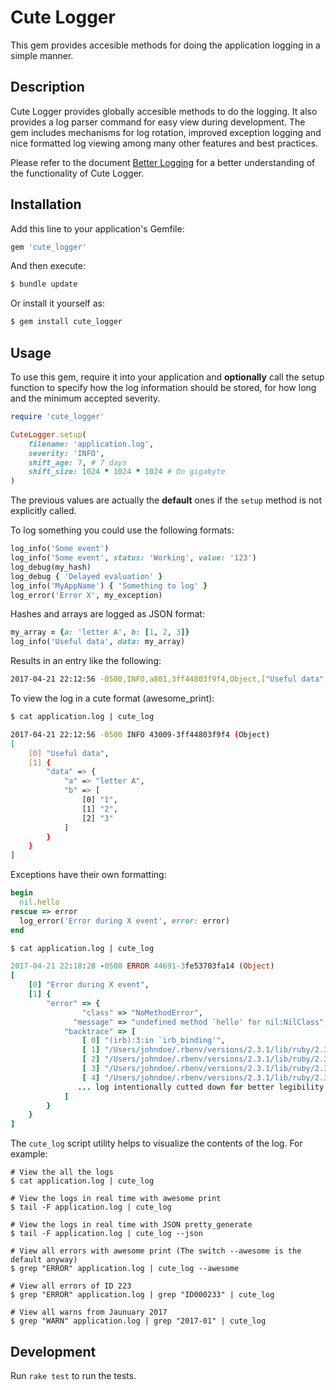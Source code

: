 # Cute Logger

This gem provides accesible methods for doing the application logging in a simple manner.

## Description

Cute Logger provides globally accesible methods to do the logging. It also provides a log parser
command for easy view during development. The gem includes mechanisms for log rotation, improved
exception logging and nice formatted log viewing among many other features and best practices.

Please refer to the document [Better Logging](docs/better_logging.md) for a better understanding of the functionality of Cute Logger.

## Installation

Add this line to your application's Gemfile:

```ruby
gem 'cute_logger'
```

And then execute:

```bash
$ bundle update
```

Or install it yourself as:

```bash
$ gem install cute_logger
```

## Usage

To use this gem, require it into your application and **optionally** call the setup function to specify how the log information should be stored, for how long and the minimum accepted severity.

```ruby
require 'cute_logger'

CuteLogger.setup(
    filename: 'application.log',
    severity: 'INFO',
    shift_age: 7, # 7 days
    shift_size: 1024 * 1024 * 1024 # On gigabyte
)
```

The previous values are actually the **default** ones if the `setup` method is not explicitly called.

To log something you could use the following formats:

```ruby
log_info('Some event')
log_info('Some event', status: 'Working', value: '123')
log_debug(my_hash)
log_debug { 'Delayed evaluation' }
log_info('MyAppName') { 'Something to log' }
log_error('Error X', my_exception)
```

Hashes and arrays are logged as JSON format:

```ruby
my_array = {a: 'letter A', b: [1, 2, 3]}
log_info('Useful data', data: my_array)
```

Results in an entry like the following:

```bash
2017-04-21 22:12:56 -0500,INFO,a801,3ff44803f9f4,Object,["Useful data",{"data":{"a":"letter A","b":["1","2","3"]}}]
```

To view the log in a cute format (awesome_print):

```bash
$ cat application.log | cute_log
```

```bash
2017-04-21 22:12:56 -0500 INFO 43009-3ff44803f9f4 (Object)
[
    [0] "Useful data",
    [1] {
        "data" => {
            "a" => "letter A",
            "b" => [
                [0] "1",
                [1] "2",
                [2] "3"
            ]
        }
    }
]
```

Exceptions have their own formatting:

```ruby
begin
  nil.hello
rescue => error
  log_error('Error during X event', error: error)
end
```

```bash
$ cat application.log | cute_log
```

```ruby
2017-04-21 22:18:28 -0500 ERROR 44691-3fe53703fa14 (Object)
[
    [0] "Error during X event",
    [1] {
        "error" => {
                "class" => "NoMethodError",
              "message" => "undefined method `hello' for nil:NilClass",
            "backtrace" => [
                [ 0] "(irb):3:in `irb_binding'",
                [ 1] "/Users/johndoe/.rbenv/versions/2.3.1/lib/ruby/2.3.0/irb/workspace.rb:87:in `eval'",
                [ 2] "/Users/johndoe/.rbenv/versions/2.3.1/lib/ruby/2.3.0/irb/workspace.rb:87:in `evaluate'",
                [ 3] "/Users/johndoe/.rbenv/versions/2.3.1/lib/ruby/2.3.0/irb/context.rb:380:in `evaluate'",
                [ 4] "/Users/johndoe/.rbenv/versions/2.3.1/lib/ruby/2.3.0/irb.rb:489:in `block (2 levels) in eval_input'",
               ... log intentionally cutted down for better legibility  ...
            ]
        }
    }
]
```


The `cute_log` script utility helps to visualize the contents of the log. For example:

```
# View the all the logs
$ cat application.log | cute_log

# View the logs in real time with awesome print
$ tail -F application.log | cute_log

# View the logs in real time with JSON pretty_generate
$ tail -F application.log | cute_log --json

# View all errors with awesome print (The switch --awesome is the default anyway)
$ grep "ERROR" application.log | cute_log --awesome

# View all errors of ID 223
$ grep "ERROR" application.log | grep "ID000233" | cute_log

# View all warns from Jaunuary 2017
$ grep "WARN" application.log | grep "2017-01" | cute_log
```

## Development

Run `rake test` to run the tests. 

